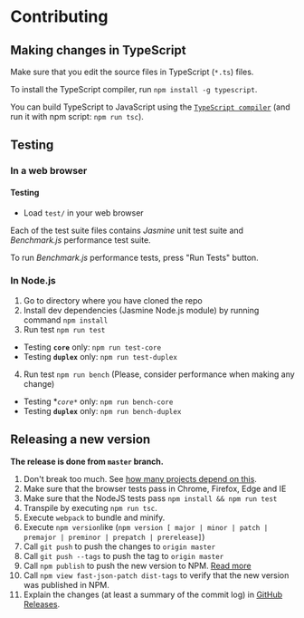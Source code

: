 # Contributing

## Making changes in TypeScript

Make sure that you edit the source files in TypeScript (`*.ts`) files.

To install the TypeScript compiler, run `npm install -g typescript`.

You can build TypeScript to JavaScript using the [`TypeScript compiler`](https://www.typescriptlang.org/docs/tutorial.html)
(and run it with npm script: `npm run tsc`).

## Testing

### In a web browser

#### Testing

 - Load `test/` in your web browser

Each of the test suite files contains *Jasmine* unit test suite and *Benchmark.js* performance test suite.

To run *Benchmark.js* performance tests, press "Run Tests" button.

### In Node.js

1. Go to directory where you have cloned the repo
2. Install dev dependencies (Jasmine Node.js module) by running command `npm install`
3. Run test `npm run test`
 - Testing **`core`** only: `npm run test-core`
 - Testing **`duplex`** only: `npm run test-duplex`
4. Run test `npm run bench` (Please, consider performance when making any change)
 - Testing **`core*`* only: `npm run bench-core`
 - Testing **`duplex`** only: `npm run bench-duplex`


## Releasing a new version

**The release is done from `master` branch.**

1. Don't break too much. See [how many projects depend on this](https://www.npmjs.com/browse/depended/fast-json-patch).
2. Make sure that the browser tests pass in Chrome, Firefox, Edge and IE
3. Make sure that the NodeJS tests pass `npm install && npm run test`
4. Transpile by executing `npm run tsc`.
5. Execute `webpack` to bundle and minify.
6. Execute `npm version`like (`npm version [ major | minor | patch | premajor | preminor | prepatch | prerelease]`)
7. Call `git push` to push the changes to `origin master`
8. Call `git push --tags` to push the tag to `origin master`
9. Call `npm publish` to push the new version to NPM. [Read more](https://docs.npmjs.com/getting-started/publishing-npm-packages)
10. Call `npm view fast-json-patch dist-tags` to verify that the new version was published in NPM.
11. Explain the changes (at least a summary of the commit log) in [GitHub Releases](https://github.com/Starcounter-Jack/JSON-Patch/releases).

